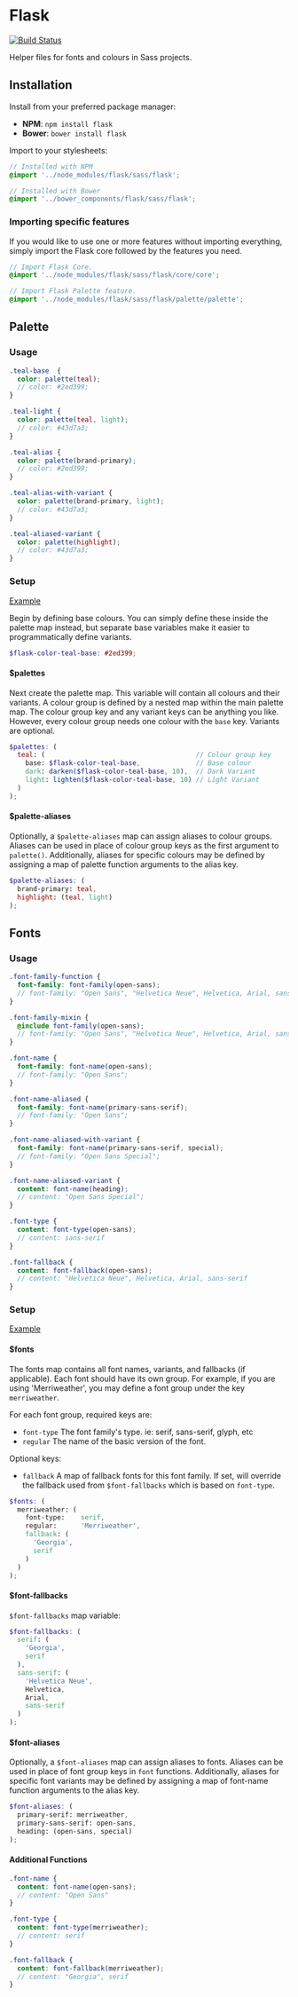 # Flask

[![Build Status](https://api.travis-ci.org/jaradlight/flask.png?branch=master)](https://travis-ci.org/jaradlight/flask)

Helper files for fonts and colours in Sass projects.

## Installation

Install from your preferred package manager:

- **NPM**: `npm install flask`
- **Bower**: `bower install flask`

Import to your stylesheets:

``` scss
// Installed with NPM
@import '../node_modules/flask/sass/flask';

// Installed with Bower
@import '../bower_components/flask/sass/flask';
```

### Importing specific features

If you would like to use one or more features without importing everything, simply import the Flask core followed by the features you need.

``` scss
// Import Flask Core.
@import '../node_modules/flask/sass/flask/core/core';

// Import Flask Palette feature.
@import '../node_modules/flask/sass/flask/palette/palette';
```

## Palette

### Usage

``` scss
.teal-base  {
  color: palette(teal);
  // color: #2ed399;
}

.teal-light {
  color: palette(teal, light);
  // color: #43d7a3;
}

.teal-alias {
  color: palette(brand-primary);
  // color: #2ed399;
}

.teal-alias-with-variant {
  color: palette(brand-primary, light);
  // color: #43d7a3;
}

.teal-aliased-variant {
  color: palette(highlight);
  // color: #43d7a3;
}
```

### Setup

[Example](https://github.com/jaradlight/flask/blob/master/test/setup/_palette.scss)

Begin by defining base colours. You can simply define these inside the palette map instead, but separate base variables make it easier to programmatically define variants.

``` scss
$flask-color-teal-base: #2ed399;
```

#### $palettes

Next create the palette map. This variable will contain all colours and their variants. A colour group is defined by a nested map within the main palette map. The colour group key and any variant keys can be anything you like. However, every colour group needs one colour with the `base` key. Variants are optional.

``` scss
$palettes: (
  teal: (                                      // Colour group key
    base: $flask-color-teal-base,              // Base colour
    dark: darken($flask-color-teal-base, 10),  // Dark Variant
    light: lighten($flask-color-teal-base, 10) // Light Variant
  )
);
```

#### $palette-aliases

Optionally, a `$palette-aliases` map can assign aliases to colour groups. Aliases can be used in place of colour group keys as the first argument to `palette()`. Additionally, aliases for specific colours may be defined by assigning a map of palette function arguments to the alias key.

``` scss
$palette-aliases: (
  brand-primary: teal,
  highlight: (teal, light)
);
```


## Fonts

### Usage

``` scss
.font-family-function {
  font-family: font-family(open-sans);
  // font-family: "Open Sans", "Helvetica Neue", Helvetica, Arial, sans-serif;
}

.font-family-mixin {
  @include font-family(open-sans);
  // font-family: "Open Sans", "Helvetica Neue", Helvetica, Arial, sans-serif;
}

.font-name {
  font-family: font-name(open-sans);
  // font-family: "Open Sans";
}

.font-name-aliased {
  font-family: font-name(primary-sans-serif);
  // font-family: "Open Sans";
}

.font-name-aliased-with-variant {
  font-family: font-name(primary-sans-serif, special);
  // font-family: "Open Sans Special";
}

.font-name-aliased-variant {
  content: font-name(heading);
  // content: "Open Sans Special";
}

.font-type {
  content: font-type(open-sans);
  // content: sans-serif
}

.font-fallback {
  content: font-fallback(open-sans);
  // content: "Helvetica Neue", Helvetica, Arial, sans-serif
}
```

### Setup

[Example](https://github.com/jaradlight/flask/blob/master/test/setup/_font.scss)

#### $fonts

The fonts map contains all font names, variants, and fallbacks (if applicable).
Each font should have its own group. For example, if you are using 'Merriweather', you may define a font group under the key `merriweather`.

For each font group, required keys are:

* `font-type` The font family's type. ie: serif, sans-serif, glyph, etc
* `regular` The name of the basic version of the font.

Optional keys:
* `fallback` A map of fallback fonts for this font family. If set, will override the fallback used from `$font-fallbacks` which is based on `font-type`.


``` scss
$fonts: (
  merriweather: (
    font-type:    serif,
    regular:      'Merriweather',
    fallback: (
      'Georgia',
      serif
    )
  )
);
```

#### $font-fallbacks

`$font-fallbacks` map variable:

``` scss
$font-fallbacks: (
  serif: (
    'Georgia',
    serif
  ),
  sans-serif: (
    'Helvetica Neue',
    Helvetica,
    Arial,
    sans-serif
  )
);
```

#### $font-aliases

Optionally, a `$font-aliases` map can assign aliases to fonts. Aliases can be used in place of font group keys in `font` functions. Additionally, aliases for specific font variants may be defined by assigning a map of font-name function arguments to the alias key.

``` scss
$font-aliases: (
  primary-serif: merriweather,
  primary-sans-serif: open-sans,
  heading: (open-sans, special)
);
```

#### Additional Functions

``` scss
.font-name {
  content: font-name(open-sans);
  // content: "Open Sans"
}

.font-type {
  content: font-type(merriweather);
  // content: serif
}

.font-fallback {
  content: font-fallback(merriweather);
  // content: "Georgia", serif
}
```